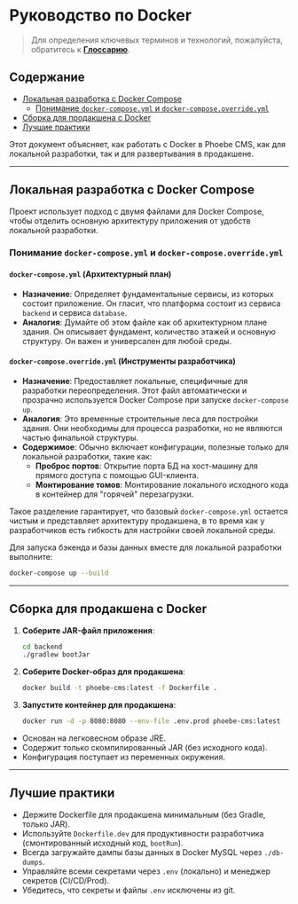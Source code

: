 # Руководство по Docker

> Для определения ключевых терминов и технологий, пожалуйста, обратитесь к **[Глоссарию](./GLOSSARY_RU.md)**.

## Содержание
- [Локальная разработка с Docker Compose](#локальная-разработка-с-docker-compose)
  - [Понимание `docker-compose.yml` и `docker-compose.override.yml`](#понимание-docker-composeyml-и-docker-composeoverrideyml)
- [Сборка для продакшена с Docker](#сборка-для-продакшена-с-docker)
- [Лучшие практики](#лучшие-практики)


Этот документ объясняет, как работать с Docker в Phoebe CMS, как для локальной разработки,
так и для развертывания в продакшене.

---

## Локальная разработка с Docker Compose

Проект использует подход с двумя файлами для Docker Compose, чтобы отделить основную архитектуру приложения
от удобств локальной разработки.

### Понимание `docker-compose.yml` и `docker-compose.override.yml`

#### `docker-compose.yml` (Архитектурный план)
-   **Назначение**: Определяет фундаментальные сервисы, из которых состоит приложение. Он гласит, что платформа
    состоит из сервиса `backend` и сервиса `database`.
-   **Аналогия**: Думайте об этом файле как об архитектурном плане здания. Он описывает фундамент, количество
    этажей и основную структуру. Он важен и универсален для любой среды.

#### `docker-compose.override.yml` (Инструменты разработчика)
-   **Назначение**: Предоставляет локальные, специфичные для разработки переопределения. Этот файл автоматически
    и прозрачно используется Docker Compose при запуске `docker-compose up`.
-   **Аналогия**: Это временные строительные леса для постройки здания. Они необходимы для процесса разработки,
    но не являются частью финальной структуры.
-   **Содержимое**: Обычно включает конфигурации, полезные только для локальной разработки, такие как:
    -   **Проброс портов**: Открытие порта БД на хост-машину для прямого доступа с помощью GUI-клиента.
    -   **Монтирование томов**: Монтирование локального исходного кода в контейнер для "горячей" перезагрузки.

Такое разделение гарантирует, что базовый `docker-compose.yml` остается чистым и представляет архитектуру
продакшена, в то время как у разработчиков есть гибкость для настройки своей локальной среды.

Для запуска бэкенда и базы данных вместе для локальной разработки выполните:

```bash
docker-compose up --build
```

---

## Сборка для продакшена с Docker

1.  **Соберите JAR-файл приложения**:
    ```bash
    cd backend
    ./gradlew bootJar
    ```

2.  **Соберите Docker-образ для продакшена**:
    ```bash
    docker build -t phoebe-cms:latest -f Dockerfile .
    ```

3.  **Запустите контейнер для продакшена**:
    ```bash
    docker run -d -p 8080:8080 --env-file .env.prod phoebe-cms:latest
    ```

   - Основан на легковесном образе JRE.
   - Содержит только скомпилированный JAR (без исходного кода).
   - Конфигурация поступает из переменных окружения.

---

## Лучшие практики
- Держите Dockerfile для продакшена минимальным (без Gradle, только JAR).
- Используйте `Dockerfile.dev` для продуктивности разработчика (смонтированный исходный код, `bootRun`).
- Всегда загружайте дампы базы данных в Docker MySQL через `./db-dumps`.
- Управляйте всеми секретами через `.env` (локально) и менеджер секретов (CI/CD/Prod).
- Убедитесь, что секреты и файлы `.env` исключены из git.
